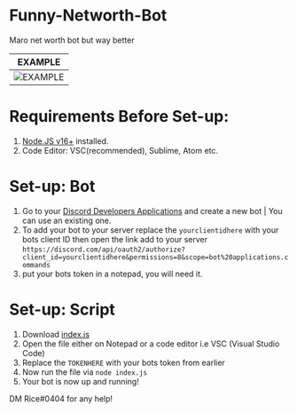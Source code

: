 # Funny-Networth-Bot
Maro net worth bot but way better


| EXAMPLE                                                                                              |
| ------------------------------------------------------------------------------------------------- |
| ![EXAMPLE](https://cdn.discordapp.com/attachments/815418855832551444/929942003687522374/unknown.png) |

# Requirements Before Set-up:

1. [Node.JS v16+](https://nodejs.org/en/) installed.
2. Code Editor: VSC(recommended), Sublime, Atom etc.

# Set-up: Bot

1. Go to your [Discord Developers Applications](https://discord.com/developers/applications) and create a new bot | You can use an existing one.
2. To add your bot to your server replace the `yourclientidhere` with your bots client ID then open the link add to your server 
`https://discord.com/api/oauth2/authorize?client_id=yourclientidhere&permissions=8&scope=bot%20applications.commands`
3. put your bots token in a notepad, you will need it.

# Set-up: Script
1. Download [index.js](https://github.com/Riceblade/Funny-Networth-Bot/blob/main/index.js)
2. Open the file either on Notepad or a code editor i.e VSC (Visual Studio Code)
3. Replace the `TOKENHERE` with your bots token from earlier
4. Now run the file via `node index.js`
5. Your bot is now up and running!

DM Rice#0404 for any help!
